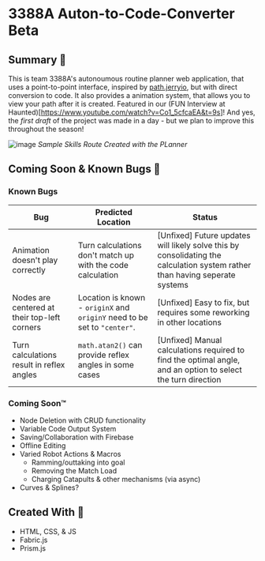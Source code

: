 # 3388A Auton-to-Code-Converter Beta

## Summary 📃
This is team 3388A's autonoumous routine planner web application, that uses a point-to-point interface, inspired by [path.jerryio](https://path.jerryio.com/]), but with direct conversion to code. It also provides a animation system, that allows you to view your path after it is created. 
Featured in our (FUN Interview at Haunted)[https://www.youtube.com/watch?v=Co1_5cfcaEA&t=9s]! And yes, the _first draft_ of the project was made in a day - but we plan to improve this throughout the season!

![image](https://github.com/GauthamV6002/Auton-Planner/assets/77652295/7e60d94d-bd53-498b-b9e0-53fc6e442009)
_Sample Skills Route Created with the PLanner_



## Coming Soon & Known Bugs 🐛

### Known Bugs

| Bug | Predicted Location | Status |
|--|--|--|
| Animation doesn't play correctly  | Turn calculations don't match up with the code calculation | [Unfixed] Future updates will likely solve this by consolidating the calculation system rather than having seperate systems
| Nodes are centered at their top-left corners  | Location is known - `originX` and `originY` need to be set to `"center"`. | [Unfixed] Easy to fix, but requires some reworking in other locations
| Turn calculations result in reflex angles | `math.atan2()` can provide reflex angles in some cases | [Unfixed] Manual calculations required to find the optimal angle, and an option to select the turn direction

### Coming Soon:tm:
- Node Deletion with CRUD functionality
- Variable Code Output System
- Saving/Collaboration with Firebase
- Offline Editing
- Varied Robot Actions & Macros
   - Ramming/outtaking into goal
   - Removing the Match Load
   - Charging Catapults & other mechanisms (via async)
- Curves & Splines?


## Created With 🔧

- HTML, CSS, & JS
- Fabric.js
- Prism.js
